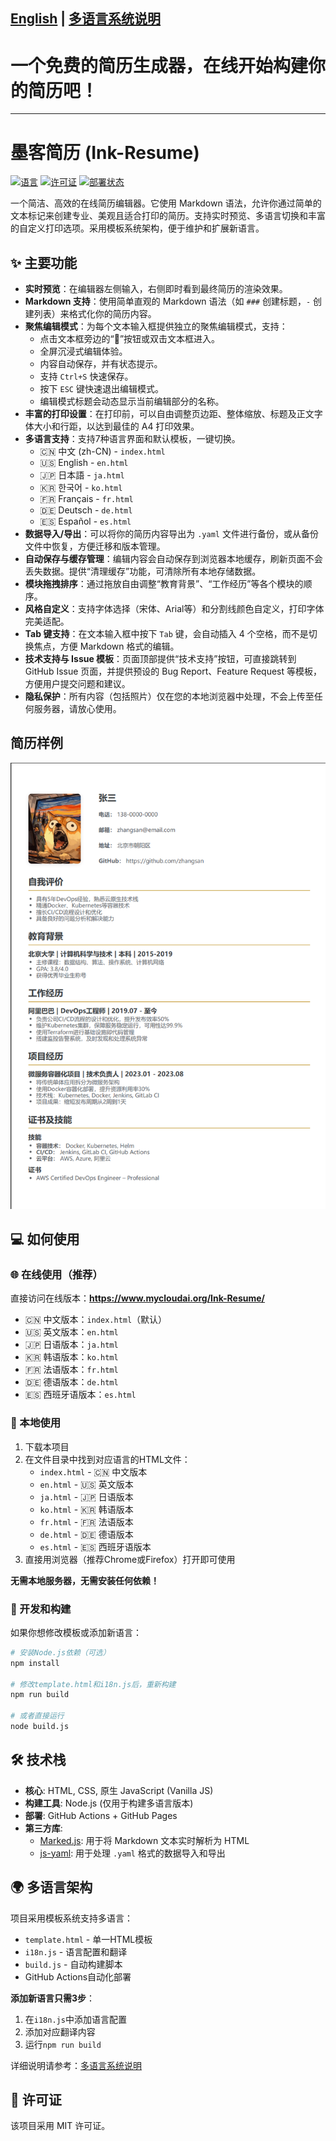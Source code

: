 [English](./README.en.md) | [多语言系统说明](./MULTILANG.md)
---
# 一个免费的简历生成器，在线开始构建你的简历吧！
---
# 墨客简历 (Ink-Resume)

[![语言](https://img.shields.io/badge/language-HTML%2BCSS%2BJS-orange)](https://shields.io/)
[![许可证](https://img.shields.io/badge/license-MIT-blue)](https://opensource.org/licenses/MIT)
[![部署状态](https://img.shields.io/badge/deployment-GitHub%20Pages-brightgreen)](https://www.mycloudai.org/Ink-Resume/)

一个简洁、高效的在线简历编辑器。它使用 Markdown 语法，允许你通过简单的文本标记来创建专业、美观且适合打印的简历。支持实时预览、多语言切换和丰富的自定义打印选项。采用模板系统架构，便于维护和扩展新语言。

## ✨ 主要功能

*   **实时预览**：在编辑器左侧输入，右侧即时看到最终简历的渲染效果。
*   **Markdown 支持**：使用简单直观的 Markdown 语法（如 `###` 创建标题，`-` 创建列表）来格式化你的简历内容。
*   **聚焦编辑模式**：为每个文本输入框提供独立的聚焦编辑模式，支持：
    *   点击文本框旁边的“📝”按钮或双击文本框进入。
    *   全屏沉浸式编辑体验。
    *   内容自动保存，并有状态提示。
    *   支持 `Ctrl+S` 快速保存。
    *   按下 `ESC` 键快速退出编辑模式。
    *   编辑模式标题会动态显示当前编辑部分的名称。
*   **丰富的打印设置**：在打印前，可以自由调整页边距、整体缩放、标题及正文字体大小和行距，以达到最佳的 A4 打印效果。
*   **多语言支持**：支持7种语言界面和默认模板，一键切换。
    - 🇨🇳 中文 (zh-CN) - `index.html`
    - 🇺🇸 English - `en.html`  
    - 🇯🇵 日本語 - `ja.html`
    - 🇰🇷 한국어 - `ko.html`
    - 🇫🇷 Français - `fr.html`
    - 🇩🇪 Deutsch - `de.html`
    - 🇪🇸 Español - `es.html`
*   **数据导入/导出**：可以将你的简历内容导出为 `.yaml` 文件进行备份，或从备份文件中恢复，方便迁移和版本管理。
*   **自动保存与缓存管理**：编辑内容会自动保存到浏览器本地缓存，刷新页面不会丢失数据。提供“清理缓存”功能，可清除所有本地存储数据。
*   **模块拖拽排序**：通过拖放自由调整“教育背景”、“工作经历”等各个模块的顺序。
*   **风格自定义**：支持字体选择（宋体、Arial等）和分割线颜色自定义，打印字体完美适配。
*   **Tab 键支持**：在文本输入框中按下 `Tab` 键，会自动插入 4 个空格，而不是切换焦点，方便 Markdown 格式的编辑。
*   **技术支持与 Issue 模板**：页面顶部提供“技术支持”按钮，可直接跳转到 GitHub Issue 页面，并提供预设的 Bug Report、Feature Request 等模板，方便用户提交问题和建议。
*   **隐私保护**：所有内容（包括照片）仅在您的本地浏览器中处理，不会上传至任何服务器，请放心使用。

## 简历样例
![cn-sample](./sample/cn.png)

## 💻 如何使用

### 🌐 在线使用（推荐）

直接访问在线版本：**https://www.mycloudai.org/Ink-Resume/**

- 🇨🇳 中文版本：`index.html`（默认）
- 🇺🇸 英文版本：`en.html`
- 🇯🇵 日语版本：`ja.html`
- 🇰🇷 韩语版本：`ko.html`
- 🇫🇷 法语版本：`fr.html`
- 🇩🇪 德语版本：`de.html`
- 🇪🇸 西班牙语版本：`es.html`

### 💽 本地使用

1. 下载本项目
2. 在文件目录中找到对应语言的HTML文件：
   - `index.html` - 🇨🇳 中文版本
   - `en.html` - 🇺🇸 英文版本
   - `ja.html` - 🇯🇵 日语版本
   - `ko.html` - 🇰🇷 韩语版本
   - `fr.html` - 🇫🇷 法语版本
   - `de.html` - 🇩🇪 德语版本
   - `es.html` - 🇪🇸 西班牙语版本
3. 直接用浏览器（推荐Chrome或Firefox）打开即可使用

**无需本地服务器，无需安装任何依赖！**

### 🔧 开发和构建

如果你想修改模板或添加新语言：

```bash
# 安装Node.js依赖（可选）
npm install

# 修改template.html和i18n.js后，重新构建
npm run build

# 或者直接运行
node build.js
```

## 🛠️ 技术栈

*   **核心**: HTML, CSS, 原生 JavaScript (Vanilla JS)
*   **构建工具**: Node.js (仅用于构建多语言版本)
*   **部署**: GitHub Actions + GitHub Pages
*   **第三方库**:
    *   [Marked.js](https://marked.js.org/): 用于将 Markdown 文本实时解析为 HTML
    *   [js-yaml](https://github.com/nodeca/js-yaml): 用于处理 `.yaml` 格式的数据导入和导出

## 🌍 多语言架构

项目采用模板系统支持多语言：

- `template.html` - 单一HTML模板
- `i18n.js` - 语言配置和翻译
- `build.js` - 自动构建脚本
- GitHub Actions自动化部署

**添加新语言只需3步**：
1. 在`i18n.js`中添加语言配置
2. 添加对应翻译内容  
3. 运行`npm run build`

详细说明请参考：[多语言系统说明](./MULTILANG.md)

## 📄 许可证

该项目采用 MIT 许可证。